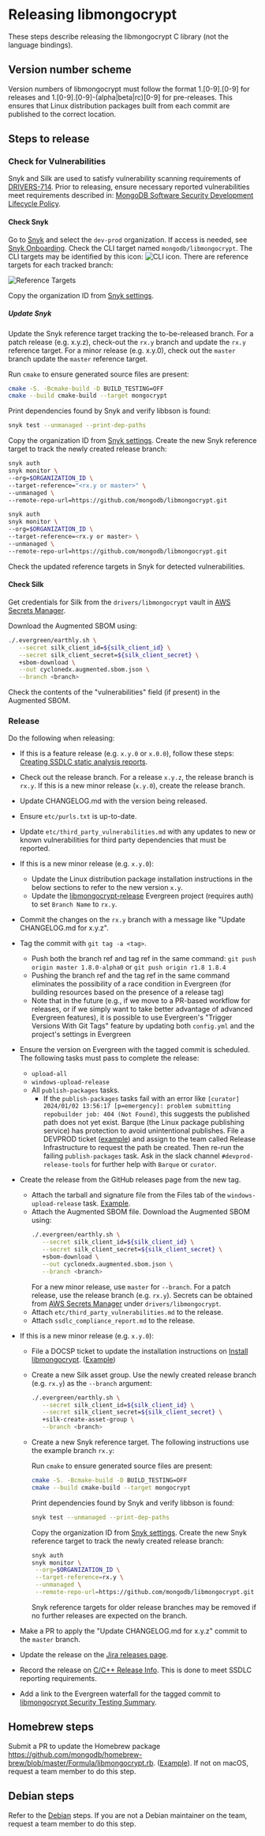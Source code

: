 # Releasing libmongocrypt

These steps describe releasing the libmongocrypt C library (not the language bindings).

## Version number scheme ##
Version numbers of libmongocrypt must follow the format 1.[0-9].[0-9] for releases and 1.[0-9].[0-9]-(alpha|beta|rc)[0-9] for pre-releases.  This ensures that Linux distribution packages built from each commit are published to the correct location.

## Steps to release ##

### Check for Vulnerabilities

Snyk and Silk are used to satisfy vulnerability scanning requirements of [DRIVERS-714](https://jira.mongodb.org/browse/DRIVERS-714). Prior to releasing, ensure necessary reported vulnerabilities meet requirements described in: [MongoDB Software Security Development Lifecycle Policy](https://docs.google.com/document/d/1u0m4Kj2Ny30zU74KoEFCN4L6D_FbEYCaJ3CQdCYXTMc/edit?tab=t.0#bookmark=id.l09k96qt24jm).

#### Check Snyk

Go to [Snyk](https://app.snyk.io/) and select the `dev-prod` organization. If access is needed, see [Snyk Onboarding](https://docs.google.com/document/d/1A38HvDvVFOwLtJQfQwIGcy5amAIpDwHUkNInwezLwXY/edit#heading=h.9ayipd2nt7xg). Check the CLI target named `mongodb/libmongocrypt`. The CLI targets may be identified by this icon: ![CLI icon](img/cli-icon.png). There are reference targets for each tracked branch:

![Reference Targets](img/reference-targets.png)

Copy the organization ID from [Snyk settings](https://app.snyk.io/org/dev-prod/manage/settings).

##### Update Snyk

Update the Snyk reference target tracking the to-be-released branch. For a patch release (e.g. x.y.z), check-out the `rx.y` branch and update the `rx.y` reference target. For a minor release (e.g. x.y.0), check out the `master` branch update the `master` reference target.

Run `cmake` to ensure generated source files are present:
```bash
cmake -S. -Bcmake-build -D BUILD_TESTING=OFF
cmake --build cmake-build --target mongocrypt
```

Print dependencies found by Snyk and verify libbson is found:
```bash
snyk test --unmanaged --print-dep-paths
```

Copy the organization ID from [Snyk settings](https://app.snyk.io/org/dev-prod/manage/settings). Create the new Snyk reference target to track the newly created release branch:
```bash
snyk auth
snyk monitor \
--org=$ORGANIZATION_ID \
--target-reference="<rx.y or master>" \
--unmanaged \
--remote-repo-url=https://github.com/mongodb/libmongocrypt.git
```

```bash
snyk auth
snyk monitor \
--org=$ORGANIZATION_ID \
--target-reference=<rx.y or master> \
--unmanaged \
--remote-repo-url=https://github.com/mongodb/libmongocrypt.git
```

Check the updated reference targets in Snyk for detected vulnerabilities.

#### Check Silk

Get credentials for Silk from the `drivers/libmongocrypt` vault in [AWS Secrets Manager](https://wiki.corp.mongodb.com/display/DRIVERS/Using+AWS+Secrets+Manager+to+Store+Testing+Secrets).

Download the Augmented SBOM using:
```bash
./.evergreen/earthly.sh \
   --secret silk_client_id=${silk_client_id} \
   --secret silk_client_secret=${silk_client_secret} \
   +sbom-download \
   --out cyclonedx.augmented.sbom.json \
   --branch <branch>
```

Check the contents of the "vulnerabilities" field (if present) in the Augmented SBOM.

### Release

Do the following when releasing:
- If this is a feature release (e.g. `x.y.0` or `x.0.0`), follow these steps: [Creating SSDLC static analysis reports](https://docs.google.com/document/d/1rkFL8ymbkc0k8Apky9w5pTPbvKRm68wj17mPJt2_0yo/edit).
- Check out the release branch. For a release `x.y.z`, the release branch is `rx.y`. If this is a new minor release (`x.y.0`), create the release branch.
- Update CHANGELOG.md with the version being released.
- Ensure `etc/purls.txt` is up-to-date.
- Update `etc/third_party_vulnerabilities.md` with any updates to new or known vulnerabilities for third party dependencies that must be reported.
- If this is a new minor release (e.g. `x.y.0`):
   - Update the Linux distribution package installation instructions in the below sections to refer to the new version `x.y`.
   - Update the [libmongocrypt-release](https://spruce.mongodb.com/project/libmongocrypt-release/settings/general) Evergreen project (requires auth) to set `Branch Name` to `rx.y`.
- Commit the changes on the `rx.y` branch with a message like "Update CHANGELOG.md for x.y.z".
- Tag the commit with `git tag -a <tag>`.
   - Push both the branch ref and tag ref in the same command: `git push origin master 1.8.0-alpha0` or `git push origin r1.8 1.8.4`
   - Pushing the branch ref and the tag ref in the same command eliminates the possibility of a race condition in Evergreen (for building resources based on the presence of a release tag)
   - Note that in the future (e.g., if we move to a PR-based workflow for releases, or if we simply want to take better advantage of advanced Evergreen features), it is possible to use Evergreen's "Trigger Versions With Git Tags" feature by updating both `config.yml` and the project's settings in Evergreen
- Ensure the version on Evergreen with the tagged commit is scheduled. The following tasks must pass to complete the release:
   - `upload-all`
   - `windows-upload-release`
   - All `publish-packages` tasks.
      - If the `publish-packages` tasks fail with an error like `[curator] 2024/01/02 13:56:17 [p=emergency]: problem submitting repobuilder job: 404 (Not Found)`, this suggests the published path does not yet exist. Barque (the Linux package publishing service) has protection to avoid unintentional publishes. File a DEVPROD ticket ([example](https://jira.mongodb.org/browse/DEVPROD-4053)) and assign to the team called Release Infrastructure to request the path be created. Then re-run the failing `publish-packages` task. Ask in the slack channel `#devprod-release-tools` for further help with `Barque` or `curator`.
- Create the release from the GitHub releases page from the new tag.
   - Attach the tarball and signature file from the Files tab of the `windows-upload-release` task. [Example](https://github.com/mongodb/libmongocrypt/releases/tag/1.10.0).
   - Attach the Augmented SBOM file. Download the Augmented SBOM using:
     ```bash
     ./.evergreen/earthly.sh \
        --secret silk_client_id=${silk_client_id} \
        --secret silk_client_secret=${silk_client_secret} \
        +sbom-download \
        --out cyclonedx.augmented.sbom.json \
        --branch <branch>
     ```
     For a new minor release, use `master` for `--branch`. For a patch release, use the release branch (e.g. `rx.y`).
     Secrets can be obtained from [AWS Secrets Manager](https://wiki.corp.mongodb.com/display/DRIVERS/Using+AWS+Secrets+Manager+to+Store+Testing+Secrets) under `drivers/libmongocrypt`.
   - Attach `etc/third_party_vulnerabilities.md` to the release.
   - Attach `ssdlc_compliance_report.md` to the release.

- If this is a new minor release (e.g. `x.y.0`):
   - File a DOCSP ticket to update the installation instructions on [Install libmongocrypt](https://www.mongodb.com/docs/manual/core/csfle/reference/libmongocrypt/). ([Example](https://jira.mongodb.org/browse/DOCSP-36863))
   - Create a new Silk asset group. Use the newly created release branch (e.g. `rx.y`) as the `--branch` argument:
     ```bash
     ./.evergreen/earthly.sh \
        --secret silk_client_id=${silk_client_id} \
        --secret silk_client_secret=${silk_client_secret} \
        +silk-create-asset-group \
        --branch <branch>
     ```
   - Create a new Snyk reference target. The following instructions use the example branch `rx.y`:

     Run `cmake` to ensure generated source files are present:
     ```bash
     cmake -S. -Bcmake-build -D BUILD_TESTING=OFF
     cmake --build cmake-build --target mongocrypt
     ```

     Print dependencies found by Snyk and verify libbson is found:
     ```bash
     snyk test --unmanaged --print-dep-paths
     ```

     Copy the organization ID from [Snyk settings](https://app.snyk.io/org/dev-prod/manage/settings). Create the new Snyk reference target to track the newly created release branch:
     ```bash
     snyk auth
     snyk monitor \
      --org=$ORGANIZATION_ID \
      --target-reference=rx.y \
      --unmanaged \
      --remote-repo-url=https://github.com/mongodb/libmongocrypt.git
     ```
     Snyk reference targets for older release branches may be removed if no further releases are expected on the branch.
- Make a PR to apply the "Update CHANGELOG.md for x.y.z" commit to the `master` branch.
- Update the release on the [Jira releases page](https://jira.mongodb.org/projects/MONGOCRYPT/versions).
- Record the release on [C/C++ Release Info](https://docs.google.com/spreadsheets/d/1yHfGmDnbA5-Qt8FX4tKWC5xk9AhzYZx1SKF4AD36ecY/edit?usp=sharing). This is done to meet SSDLC reporting requirements.
- Add a link to the Evergreen waterfall for the tagged commit to [libmongocrypt Security Testing Summary](https://docs.google.com/document/d/1dc7uvBzu3okAIsA8LSW5sVQGkYIvwpBVdg5v4wb4c4s/edit#heading=h.5t79jwe4p0ss).

## Homebrew steps ##
Submit a PR to update the Homebrew package https://github.com/mongodb/homebrew-brew/blob/master/Formula/libmongocrypt.rb. ([Example](https://github.com/mongodb/homebrew-brew/pull/208)). If not on macOS, request a team member to do this step.

## Debian steps ##
Refer to the [Debian](https://github.com/mongodb/mongo-c-driver/blob/master/docs/dev/debian.rst) steps. If you are not a Debian maintainer on the team, request a team member to do this step.
